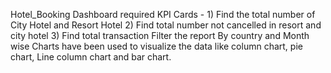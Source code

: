 Hotel_Booking Dashboard required KPI Cards - 1) Find the total number of City Hotel and Resort Hotel
                                            2) Find total number not cancelled  in resort and city hotel
                                            3) Find total transaction
Filter the report By country and Month wise
Charts have been used to visualize the data like column chart, pie chart, Line column chart and bar chart.          
